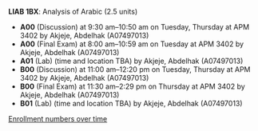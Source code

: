 **LIAB 1BX**: Analysis of Arabic (2.5 units)

- **A00** (Discussion) at 9:30 am–10:50 am on Tuesday, Thursday at APM 3402 by Akjeje, Abdelhak (A07497013)
- **A00** (Final Exam) at 8:00 am–10:59 am on Tuesday at APM 3402 by Akjeje, Abdelhak (A07497013)
- **A01** (Lab) (time and location TBA) by Akjeje, Abdelhak (A07497013)
- **B00** (Discussion) at 11:00 am–12:20 pm on Tuesday, Thursday at APM 3402 by Akjeje, Abdelhak (A07497013)
- **B00** (Final Exam) at 11:30 am–2:29 pm on Thursday at APM 3402 by Akjeje, Abdelhak (A07497013)
- **B01** (Lab) (time and location TBA) by Akjeje, Abdelhak (A07497013)

[Enrollment numbers over time](./LIAB1BX.tsv)
